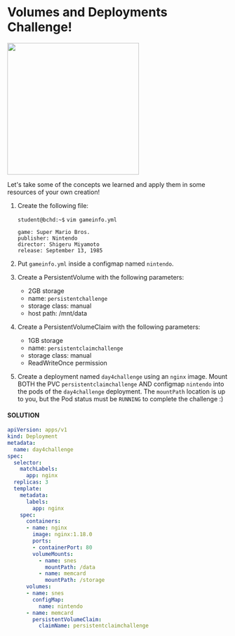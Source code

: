 # Volumes and Deployments Challenge!

<img src="https://assets.ubuntu.com/v1/64cf3b1b-now-witness-the-power-of-this-fully-operational-kubernetes-cluster.jpeg" width="300"/>

Let's take some of the concepts we learned and apply them in some resources of your own creation!

1. Create the following file:

    `student@bchd:~$` `vim gameinfo.yml`

    ```
    game: Super Mario Bros.
    publisher: Nintendo
    director: Shigeru Miyamoto
    release: September 13, 1985
    ```

0. Put `gameinfo.yml` inside a configmap named `nintendo`.

0. Create a PersistentVolume with the following parameters:

    - 2GB storage
    - name: `persistentchallenge`
    - storage class: manual
    - host path: /mnt/data

0. Create a PersistentVolumeClaim with the following parameters:

    - 1GB storage
    - name: `persistentclaimchallenge`
    - storage class: manual
    - ReadWriteOnce permission

0. Create a deployment named `day4challenge` using an `nginx` image. Mount BOTH the PVC `persistentclaimchallenge` AND configmap `nintendo` into the pods of the `day4challenge` deployment. The `mountPath` location is up to you, but the Pod status must be `RUNNING` to complete the challenge :)

#### SOLUTION

```yaml
apiVersion: apps/v1
kind: Deployment
metadata:
  name: day4challenge
spec:
  selector:
    matchLabels:
      app: nginx
  replicas: 3
  template:
    metadata:
      labels:
        app: nginx
    spec:
      containers:
      - name: nginx
        image: nginx:1.18.0
        ports:
        - containerPort: 80
        volumeMounts:
          - name: snes
            mountPath: /data
          - name: memcard
            mountPath: /storage
      volumes:
      - name: snes
        configMap:
          name: nintendo
      - name: memcard
        persistentVolumeClaim:
          claimName: persistentclaimchallenge
```
